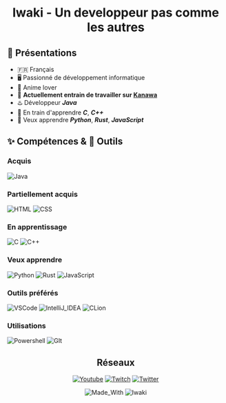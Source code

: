 <!-- PERSONAL -->
<div align="center">
    <h1> Iwaki - Un developpeur pas comme les autres </h1>
</div>

<h2> 👋 Présentations</h2>

- 🇫🇷 Français
- 🖥️ Passionné de développement informatique
- 🍜 Anime lover
- 🌸 <b>Actuellement entrain de travailler sur <a href="https://kanawa.fr">Kanawa</a></b>
- ♨️ Développeur ***Java***
- 🧠 En train d'apprendre ***C***, ***C++***
- 🧩 Veux apprendre ***Python***, ***Rust***, ***JavaScript***

## ✨ Compétences & 🔧 Outils

### Acquis

<p align="left">

![Java](https://img.shields.io/badge/Java-ED8B00?style=for-the-badge&logo=openjdk&logoColor=white)
</p>

### Partiellement acquis

<p align="left">

![HTML](https://img.shields.io/badge/HTML-E34F26?style=for-the-badge&logo=html5&logoColor=white)
![CSS](https://img.shields.io/badge/CSS-blue?&style=for-the-badge&logo=css3&logoColor=white)
</p>

### En apprentissage

<p align="left">

![C](https://img.shields.io/badge/C-00599C?style=for-the-badge&logo=c&logoColor=white)
![C++](https://img.shields.io/badge/C%2B%2B-00599C?style=for-the-badge&logo=c%2B%2B&logoColor=white)
</p>

### Veux apprendre

<p align="left">

![Python](https://img.shields.io/badge/Python-3776AB?style=for-the-badge&logo=python&logoColor=white)
![Rust](https://img.shields.io/badge/Rust-000000?style=for-the-badge&logo=rust&logoColor=white)
![JavaScript](https://img.shields.io/badge/JavaScript-F7DF1E?style=for-the-badge&logo=JavaScript&logoColor=white)
</p>

### Outils préférés

<p align="left">

![VSCode](https://img.shields.io/badge/Visual_Studio_Code-0078D4?style=for-the-badge&logo=visual%20studio%20code&logoColor=white)
![IntelliJ_IDEA](https://img.shields.io/badge/IntelliJ_IDEA-75AADB.svg?style=for-the-badge&logo=intellij-idea&logoColor=white)
![CLion](https://img.shields.io/badge/CLion-%2357A143?style=for-the-badge&logo=clion&logoColor=white)
</p>

### Utilisations

<p align="left">

![Powershell](https://img.shields.io/badge/powershell-5391FE?style=for-the-badge&logo=powershell&logoColor=white)
![GIt](https://img.shields.io/badge/GIT-E44C30?style=for-the-badge&logo=git&logoColor=white)
</p>

<div align="center">
    <h2>Réseaux</h2>

[![Youtube](https://img.shields.io/badge/YouTube-FF0000?style=for-the-badge&logo=youtube&logoColor=white)](https://www.youtube.com/@Iwaki_)
[![Twitch](https://img.shields.io/badge/Twitch-9146FF?style=for-the-badge&logo=twitch&logoColor=white)](https://www.twitch.tv/xiwaki)
[![Twitter](https://img.shields.io/badge/Twitter-1DA1F2?style=for-the-badge&logo=twitter&logoColor=white)](https://twitter.com/IwakiLeKiwi)

![Made_With](https://img.shields.io/badge/Built%20with-❤️-F84D7C?style=for-the-badge)
![Iwaki](https://img.shields.io/badge/Made%20by-Iwaki-red?style=for-the-badge&logo=Github)
</div>

